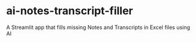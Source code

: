 # ai-notes-transcript-filler
A Streamlit app that fills missing Notes and Transcripts in Excel files using AI
